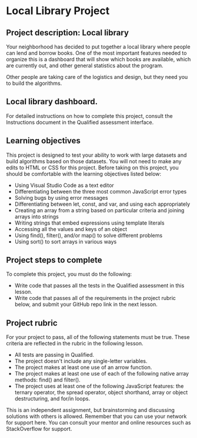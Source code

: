 # Local Library Project

## Project description: Local library
Your neighborhood has decided to put together a local library where people can lend and borrow books. One of the most important features needed to organize this is a dashboard that will show which books are available, which are currently out, and other general statistics about the program.

Other people are taking care of the logistics and design, but they need you to build the algorithms.

## Local library dashboard.
For detailed instructions on how to complete this project, consult the Instructions document in the Qualified assessment interface.

## Learning objectives
This project is designed to test your ability to work with large datasets and build algorithms based on those datasets. You will not need to make any edits to HTML or CSS for this project. Before taking on this project, you should be comfortable with the learning objectives listed below:
* Using Visual Studio Code as a text editor 
* Differentiating between the three most common JavaScript error types 
* Solving bugs by using error messages 
* Differentiating between let, const, and var, and using each appropriately 
* Creating an array from a string based on particular criteria and joining arrays into strings 
* Writing strings that embed expressions using template literals 
* Accessing all the values and keys of an object 
* Using find(), filter(), and/or map() to solve different problems 
* Using sort() to sort arrays in various ways

## Project steps to complete
To complete this project, you must do the following:
* Write code that passes all the tests in the Qualified assessment in this lesson. 
* Write code that passes all of the requirements in the project rubric below, and submit your GitHub repo link in the next lesson.

## Project rubric
For your project to pass, all of the following statements must be true. These criteria are reflected in the rubric in the following lesson. 
* All tests are passing in Qualified. 
* The project doesn't include any single-letter variables. 
* The project makes at least one use of an arrow function. 
* The project makes at least one use of each of the following native array methods: find() and filter(). 
* The project uses at least one of the following JavaScript features: the ternary operator, the spread operator, object shorthand, array or object destructuring, and for/in loops. 

This is an independent assignment, but brainstorming and discussing solutions with others is allowed. Remember that you can use your network for support here. You can consult your mentor and online resources such as StackOverflow for support.